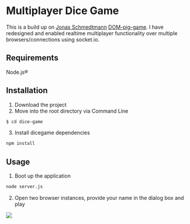 # Multiplayer Dice Game

This is a build up on [Jonas Schmedtmann](https://github.com/jonasschmedtmann) [DOM-pig-game](https://github.com/jonasschmedtmann/complete-javascript-course/tree/master/4-DOM-pig-game/final). I have redesigned and enabled realtime multiplayer functionality over multiple browsers/connections using socket.io.

## Requirements
Node.js® 

## Installation
1. Download the project
2. Move into the root directory via Command Line
```bash
$ cd dice-game
```
3. Install dicegame dependencies
```bash
npm install
```
## Usage
1. Boot up the application
```bash
node server.js
```
2. Open two browser instances, provide your name in the dialog box and play

![](https://github.com/sabival89/dice-game/blob/master/dicegame.gif)
